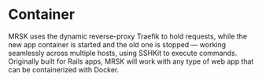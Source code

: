 # Container

MRSK uses the dynamic reverse-proxy Traefik to hold requests, while the new app container is started and the old one is stopped — working seamlessly across multiple hosts, using SSHKit to execute commands. Originally built for Rails apps, MRSK will work with any type of web app that can be containerized with Docker.

